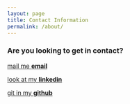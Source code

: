 ```yaml
---
layout: page
title: Contact Information
permalink: /about/
---
```



### Are you looking to **get in contact?**

[mail me **email**](mailto:alexxjann@gmail.com)

[look at my **linkedin**](https://www.linkedin.com/in/alexander-jan/)

[git in my **github**](https://github.com/AlexxanderJan)
